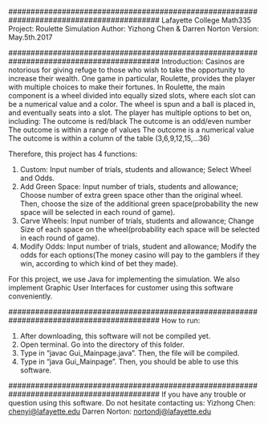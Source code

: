 ##########################################################################################
Lafayette College
Math335 Project: Roulette Simulation
Author: Yizhong Chen & Darren Norton
Version: May.5th.2017

##########################################################################################
Introduction:
Casinos are notorious for giving refuge to those who wish to take the opportunity to increase their wealth. One game in particular, Roulette, provides the player with multiple choices to make their fortunes. In Roulette, the main component is a wheel divided into equally sized slots, where each slot can be a numerical value and a color. The wheel is spun and a ball is placed in, and eventually seats into a slot. The player has multiple options to bet on, including:
The outcome is red/black
The outcome is an odd/even number
The outcome is within a range of values
The outcome is a numerical value
The outcome is within a column of the table (3,6,9,12,15,...36)

Therefore, this project has 4 functions:
1. Custom: Input number of trials, students and allowance; Select Wheel and Odds.
2. Add Green Space: Input number of trials, students and allowance; Choose number of extra green space other than the original wheel. Then, choose the size of the additional green space(probability the new space will be selected in each round of game).
3. Carve Wheels: Input number of trials, students and allowance; Change Size of each space on the wheel(probability each space will be selected in each round of game).
4. Modify Odds: Input number of trials, student and allowance; Modify the odds for each options(The money casino will pay to the gamblers if they win, according to which kind of bet they made).

For this project, we use Java for implementing the simulation. We also implement Graphic User Interfaces for customer using this software conveniently.

##########################################################################################
How to run:
1. After downloading, this software will not be compiled yet.
2. Open terminal. Go into the directory of this folder.
3. Type in “javac Gui_Mainpage.java”. Then, the file will be compiled.
4. Type in “java Gui_Mainpage”. Then, you should be able to use this software.

##########################################################################################
If you have any trouble or question using this software. Do not hesitate contacting us:
Yizhong Chen: chenyi@lafayette.edu
Darren Norton: nortondj@lafayette.edu
